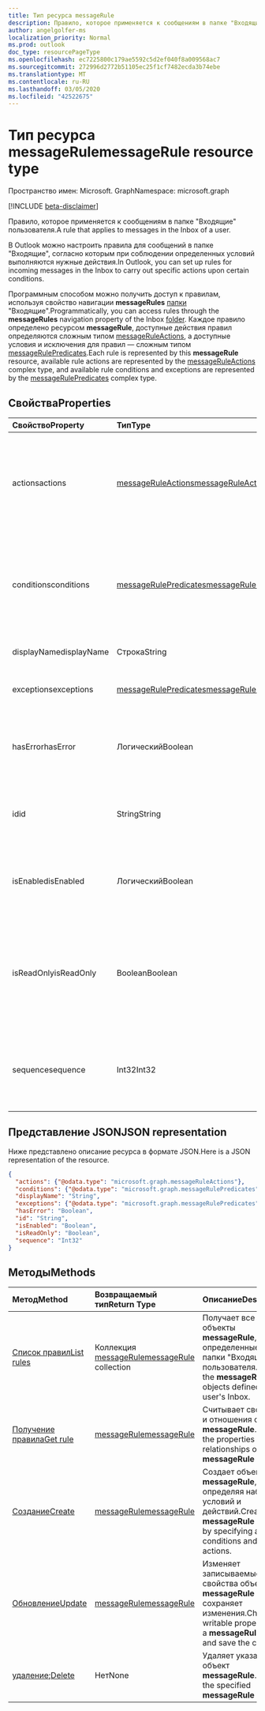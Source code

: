 ```yaml
---
title: Тип ресурса messageRule
description: Правило, которое применяется к сообщениям в папке "Входящие" пользователя.
author: angelgolfer-ms
localization_priority: Normal
ms.prod: outlook
doc_type: resourcePageType
ms.openlocfilehash: ec7225800c179ae5592c5d2ef040f8a009568ac7
ms.sourcegitcommit: 272996d2772b51105ec25f1cf7482ecda3b74ebe
ms.translationtype: MT
ms.contentlocale: ru-RU
ms.lasthandoff: 03/05/2020
ms.locfileid: "42522675"
---
```

# <a name="messagerule-resource-type"></a><span data-ttu-id="9c33a-103">Тип ресурса messageRule</span><span class="sxs-lookup"><span data-stu-id="9c33a-103">messageRule resource type</span></span>

<span data-ttu-id="9c33a-104">Пространство имен: Microsoft. Graph</span><span class="sxs-lookup"><span data-stu-id="9c33a-104">Namespace: microsoft.graph</span></span>

[!INCLUDE [beta-disclaimer](../../includes/beta-disclaimer.md)]

<span data-ttu-id="9c33a-105">Правило, которое применяется к сообщениям в папке "Входящие" пользователя.</span><span class="sxs-lookup"><span data-stu-id="9c33a-105">A rule that applies to messages in the Inbox of a user.</span></span>

<span data-ttu-id="9c33a-106">В Outlook можно настроить правила для сообщений в папке "Входящие", согласно которым при соблюдении определенных условий выполняются нужные действия.</span><span class="sxs-lookup"><span data-stu-id="9c33a-106">In Outlook, you can set up rules for incoming messages in the Inbox to carry out specific actions upon certain conditions.</span></span> 

<span data-ttu-id="9c33a-107">Программным способом можно получить доступ к правилам, используя свойство навигации **messageRules** [папки](mailfolder.md) "Входящие".</span><span class="sxs-lookup"><span data-stu-id="9c33a-107">Programmatically, you can access rules through the **messageRules** navigation property of the Inbox [folder](mailfolder.md).</span></span> <span data-ttu-id="9c33a-108">Каждое правило определено ресурсом **messageRule**, доступные действия правил определяются сложным типом [messageRuleActions](messageruleactions.md), а доступные условия и исключения для правил — сложным типом [messageRulePredicates](messagerulepredicates.md).</span><span class="sxs-lookup"><span data-stu-id="9c33a-108">Each rule is represented by this **messageRule** resource, available rule actions are represented by the [messageRuleActions](messageruleactions.md) complex type, and available rule conditions and exceptions are represented by the [messageRulePredicates](messagerulepredicates.md) complex type.</span></span>


## <a name="properties"></a><span data-ttu-id="9c33a-109">Свойства</span><span class="sxs-lookup"><span data-stu-id="9c33a-109">Properties</span></span>
| <span data-ttu-id="9c33a-110">Свойство</span><span class="sxs-lookup"><span data-stu-id="9c33a-110">Property</span></span>     | <span data-ttu-id="9c33a-111">Тип</span><span class="sxs-lookup"><span data-stu-id="9c33a-111">Type</span></span>   |<span data-ttu-id="9c33a-112">Описание</span><span class="sxs-lookup"><span data-stu-id="9c33a-112">Description</span></span>|
|:---------------|:--------|:----------|
| <span data-ttu-id="9c33a-113">actions</span><span class="sxs-lookup"><span data-stu-id="9c33a-113">actions</span></span> | [<span data-ttu-id="9c33a-114">messageRuleActions</span><span class="sxs-lookup"><span data-stu-id="9c33a-114">messageRuleActions</span></span>](messageruleactions.md) | <span data-ttu-id="9c33a-115">Действия, которые нужно применить к сообщению при выполнении определенных условий.</span><span class="sxs-lookup"><span data-stu-id="9c33a-115">Actions to be taken on a message when the corresponding conditions are fulfilled.</span></span> |
| <span data-ttu-id="9c33a-116">conditions</span><span class="sxs-lookup"><span data-stu-id="9c33a-116">conditions</span></span> | [<span data-ttu-id="9c33a-117">messageRulePredicates</span><span class="sxs-lookup"><span data-stu-id="9c33a-117">messageRulePredicates</span></span>](messagerulepredicates.md) | <span data-ttu-id="9c33a-118">Условия, выполнение которых активирует соответствующие действия для указанного правила.</span><span class="sxs-lookup"><span data-stu-id="9c33a-118">Conditions that when fulfilled, will trigger the corresponding actions for that rule.</span></span> |
| <span data-ttu-id="9c33a-119">displayName</span><span class="sxs-lookup"><span data-stu-id="9c33a-119">displayName</span></span> | <span data-ttu-id="9c33a-120">Строка</span><span class="sxs-lookup"><span data-stu-id="9c33a-120">String</span></span> | <span data-ttu-id="9c33a-121">Отображаемое имя правила.</span><span class="sxs-lookup"><span data-stu-id="9c33a-121">The display name of the rule.</span></span> |
| <span data-ttu-id="9c33a-122">exceptions</span><span class="sxs-lookup"><span data-stu-id="9c33a-122">exceptions</span></span> | [<span data-ttu-id="9c33a-123">messageRulePredicates</span><span class="sxs-lookup"><span data-stu-id="9c33a-123">messageRulePredicates</span></span>](messagerulepredicates.md) | <span data-ttu-id="9c33a-124">Условия исключения для правила.</span><span class="sxs-lookup"><span data-stu-id="9c33a-124">Exception conditions for the rule.</span></span> |
| <span data-ttu-id="9c33a-125">hasError</span><span class="sxs-lookup"><span data-stu-id="9c33a-125">hasError</span></span> | <span data-ttu-id="9c33a-126">Логический</span><span class="sxs-lookup"><span data-stu-id="9c33a-126">Boolean</span></span> | <span data-ttu-id="9c33a-127">Указывает, является ли правило ошибкой.</span><span class="sxs-lookup"><span data-stu-id="9c33a-127">Indicates whether the rule is in an error condition.</span></span> <span data-ttu-id="9c33a-128">Только для чтения.</span><span class="sxs-lookup"><span data-stu-id="9c33a-128">Read-only.</span></span> |
| <span data-ttu-id="9c33a-129">id</span><span class="sxs-lookup"><span data-stu-id="9c33a-129">id</span></span> |<span data-ttu-id="9c33a-130">String</span><span class="sxs-lookup"><span data-stu-id="9c33a-130">String</span></span>|<span data-ttu-id="9c33a-131">Уникальный идентификатор правила.</span><span class="sxs-lookup"><span data-stu-id="9c33a-131">The unique identifier of the rule.</span></span> <span data-ttu-id="9c33a-132">Только для чтения.</span><span class="sxs-lookup"><span data-stu-id="9c33a-132">Read-only.</span></span>|
| <span data-ttu-id="9c33a-133">isEnabled</span><span class="sxs-lookup"><span data-stu-id="9c33a-133">isEnabled</span></span> | <span data-ttu-id="9c33a-134">Логический</span><span class="sxs-lookup"><span data-stu-id="9c33a-134">Boolean</span></span> | <span data-ttu-id="9c33a-135">Указывает, включено ли применение правила к сообщениям.</span><span class="sxs-lookup"><span data-stu-id="9c33a-135">Indicates whether the rule is enabled to be applied to messages.</span></span> |
| <span data-ttu-id="9c33a-136">isReadOnly</span><span class="sxs-lookup"><span data-stu-id="9c33a-136">isReadOnly</span></span> | <span data-ttu-id="9c33a-137">Boolean</span><span class="sxs-lookup"><span data-stu-id="9c33a-137">Boolean</span></span> | <span data-ttu-id="9c33a-138">Указывает, доступно ли правило только для чтения и можно ли изменить или удалить его с помощью REST API для правил.</span><span class="sxs-lookup"><span data-stu-id="9c33a-138">Indicates if the rule is read-only and cannot be modified or deleted by the rules REST API.</span></span> |
| <span data-ttu-id="9c33a-139">sequence</span><span class="sxs-lookup"><span data-stu-id="9c33a-139">sequence</span></span> | <span data-ttu-id="9c33a-140">Int32</span><span class="sxs-lookup"><span data-stu-id="9c33a-140">Int32</span></span> | <span data-ttu-id="9c33a-141">Определяет последовательность выполнения правила среди прочих правил.</span><span class="sxs-lookup"><span data-stu-id="9c33a-141">Indicates the order in which the rule is executed, among other rules.</span></span> |


## <a name="json-representation"></a><span data-ttu-id="9c33a-142">Представление JSON</span><span class="sxs-lookup"><span data-stu-id="9c33a-142">JSON representation</span></span>
<span data-ttu-id="9c33a-143">Ниже представлено описание ресурса в формате JSON.</span><span class="sxs-lookup"><span data-stu-id="9c33a-143">Here is a JSON representation of the resource.</span></span>

<!-- {
  "blockType": "resource",
  "optionalProperties": [
   ],
  "@odata.type": "microsoft.graph.messageRule"
}-->

```json
{
  "actions": {"@odata.type": "microsoft.graph.messageRuleActions"},
  "conditions": {"@odata.type": "microsoft.graph.messageRulePredicates"},
  "displayName": "String",
  "exceptions": {"@odata.type": "microsoft.graph.messageRulePredicates"},
  "hasError": "Boolean",
  "id": "String",
  "isEnabled": "Boolean",
  "isReadOnly": "Boolean",
  "sequence": "Int32"
}

```

## <a name="methods"></a><span data-ttu-id="9c33a-144">Методы</span><span class="sxs-lookup"><span data-stu-id="9c33a-144">Methods</span></span>
| <span data-ttu-id="9c33a-145">Метод</span><span class="sxs-lookup"><span data-stu-id="9c33a-145">Method</span></span>           | <span data-ttu-id="9c33a-146">Возвращаемый тип</span><span class="sxs-lookup"><span data-stu-id="9c33a-146">Return Type</span></span>    |<span data-ttu-id="9c33a-147">Описание</span><span class="sxs-lookup"><span data-stu-id="9c33a-147">Description</span></span>|
|:---------------|:--------|:----------|
|[<span data-ttu-id="9c33a-148">Список правил</span><span class="sxs-lookup"><span data-stu-id="9c33a-148">List rules</span></span>](../api/mailfolder-list-messagerules.md) | <span data-ttu-id="9c33a-149">Коллекция [messageRule](messagerule.md)</span><span class="sxs-lookup"><span data-stu-id="9c33a-149">[messageRule](messagerule.md) collection</span></span> |<span data-ttu-id="9c33a-150">Получает все объекты **messageRule**, определенные для папки "Входящие" пользователя.</span><span class="sxs-lookup"><span data-stu-id="9c33a-150">Get all the **messageRule** objects defined for the user's Inbox.</span></span>|
|[<span data-ttu-id="9c33a-151">Получение правила</span><span class="sxs-lookup"><span data-stu-id="9c33a-151">Get rule</span></span>](../api/messagerule-get.md) | [<span data-ttu-id="9c33a-152">messageRule</span><span class="sxs-lookup"><span data-stu-id="9c33a-152">messageRule</span></span>](messagerule.md) |<span data-ttu-id="9c33a-153">Считывает свойства и отношения объекта **messageRule**.</span><span class="sxs-lookup"><span data-stu-id="9c33a-153">Read the properties and relationships of a **messageRule** object.</span></span>|
|[<span data-ttu-id="9c33a-154">Создание</span><span class="sxs-lookup"><span data-stu-id="9c33a-154">Create</span></span>](../api/mailfolder-post-messagerules.md) | [<span data-ttu-id="9c33a-155">messageRule</span><span class="sxs-lookup"><span data-stu-id="9c33a-155">messageRule</span></span>](messagerule.md) |<span data-ttu-id="9c33a-156">Создает объект **messageRule**, определяя набор условий и действий.</span><span class="sxs-lookup"><span data-stu-id="9c33a-156">Create a **messageRule** object by specifying a set of conditions and actions.</span></span>|
|[<span data-ttu-id="9c33a-157">Обновление</span><span class="sxs-lookup"><span data-stu-id="9c33a-157">Update</span></span>](../api/messagerule-update.md) | [<span data-ttu-id="9c33a-158">messageRule</span><span class="sxs-lookup"><span data-stu-id="9c33a-158">messageRule</span></span>](messagerule.md) |<span data-ttu-id="9c33a-159">Изменяет записываемые свойства объекта **messageRule** и сохраняет изменения.</span><span class="sxs-lookup"><span data-stu-id="9c33a-159">Change writable properties on a **messageRule** object and save the changes.</span></span> |
|<span data-ttu-id="9c33a-160">[удаление](../api/messagerule-delete.md);</span><span class="sxs-lookup"><span data-stu-id="9c33a-160">[Delete](../api/messagerule-delete.md)</span></span> | <span data-ttu-id="9c33a-161">Нет</span><span class="sxs-lookup"><span data-stu-id="9c33a-161">None</span></span> |<span data-ttu-id="9c33a-162">Удаляет указанный объект **messageRule**.</span><span class="sxs-lookup"><span data-stu-id="9c33a-162">Delete the specified **messageRule** object.</span></span> |

<!-- uuid: 8fcb5dbc-d5aa-4681-8e31-b001d5168d79
2015-10-25 14:57:30 UTC -->
<!--
{
  "type": "#page.annotation",
  "description": "messageRule resource",
  "keywords": "",
  "section": "documentation",
  "tocPath": "",
  "suppressions": []
}
-->
